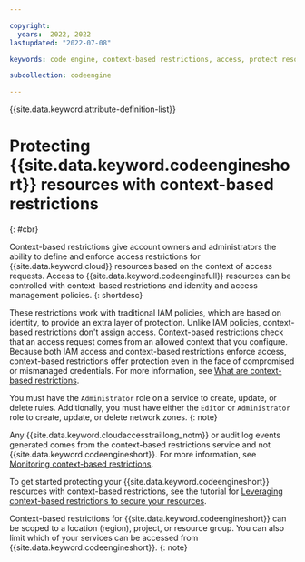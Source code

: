 ```yaml
---

copyright:
  years:  2022, 2022
lastupdated: "2022-07-08"

keywords: code engine, context-based restrictions, access, protect resources, cbr

subcollection: codeengine

---
```


{{site.data.keyword.attribute-definition-list}}

# Protecting {{site.data.keyword.codeengineshort}} resources with context-based restrictions
{: #cbr}

Context-based restrictions give account owners and administrators the ability to define and enforce access restrictions for {{site.data.keyword.cloud}} resources based on the context of access requests. Access to {{site.data.keyword.codeenginefull}} resources can be controlled with context-based restrictions and identity and access management policies.
{: shortdesc}

These restrictions work with traditional IAM policies, which are based on identity, to provide an extra layer of protection. Unlike IAM policies, context-based restrictions don't assign access. Context-based restrictions check that an access request comes from an allowed context that you configure. Because both IAM access and context-based restrictions enforce access, context-based restrictions offer protection even in the face of compromised or mismanaged credentials. For more information, see [What are context-based restrictions](/docs/account?topic=account-context-restrictions-whatis).

You must have the `Administrator` role on a service to create, update, or delete rules. Additionally, you must have either the `Editor` or `Administrator` role to create, update, or delete network zones.
{: note}

Any {{site.data.keyword.cloudaccesstraillong_notm}} or audit log events generated comes from the context-based restrictions service and not {{site.data.keyword.codeengineshort}}. For more information, see [Monitoring context-based restrictions](/docs/account?topic=account-cbr-monitor).

To get started protecting your {{site.data.keyword.codeengineshort}} resources with context-based restrictions, see the tutorial for [Leveraging context-based restrictions to secure your resources](/docs/account?topic=account-context-restrictions-tutorial).

Context-based restrictions for {{site.data.keyword.codeengineshort}} can be scoped to a location (region), project, or resource group. You can also limit which of your services can be accessed from {{site.data.keyword.codeengineshort}}.
{: note}


